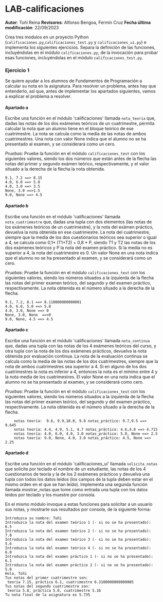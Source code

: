 # LAB-calificaciones
**Autor**: Toñi Reina **Revisores**: Alfonso Bengoa, Fermín Cruz  **Fecha última modificación**: 22/09/2023

Crea tres módulos en un proyecto Python (`calificaciones.py`,`calificaciones_test.py` y `calificaciones_ui.py`) e implementa los siguientes ejercicios. Separa la definición de las funciones, incluyéndolas en el módulo `calificaciones.py`, de la invocación para probar esas funciones, incluyéndolas en el módulo `calificaciones_test.py`.

### Ejercicio 1 

Se quiere ayudar a los alumnos de Fundamentos de Programación a calcular su nota en la asignatura. Para resolver un problema, antes hay que entenderlo, así que, antes de implementar los apartados siguientes, vamos a explicar el problema a resolver.


#### Apartado a

Escribe una función en el módulo 'calificaciones'  llamada `nota_teoria` que, dadas las notas de los dos exámenes teóricos de un cuatrimestre, permita calcular la nota que un alumno tiene en el bloque teórico de ese cuatrimestre. La nota se calcula como la media de las notas de ambos cuatrimestres. Una nota con valor None indica que el alumno no se ha presentado al examen, y se considerará como un cero.

_Pruebas_:
Pruebe la función en el módulo `calificaciones_test` con los siguientes valores, siendo los dos números que están antes de la flecha las notas del primer y segundo exámen teórico, respectivamente, y el valor situado a la derecha de la flecha la nota obtenida.
```
9.1, 7.2 ==> 8.15
4.0, 6.0 ==> 5.0
4.0, 3.0 ==> 3.5
None, 3.0 ==>1.5
9.0, None ==> 4.5
```

#### Apartado b

Escribe una función en el módulo 'calificaciones' llamada `nota_cuatrimestre` que, dadas una tupla con dos elementos (las notas de los exámenes teóricos de un cuatrimestre), y la nota del exámen práctico,
devuelva la nota obtenida en ese cuatrimestre. La nota del cuatrimestre,  siempre que la media de los dos cuestionarios teóricos sea superior o igual a 4, se calcula como 0,1* (T1+T2) + 0,8 * P, siendo  T1 y T2 las notas de los dos exámenes teóricos y P la nota del examen práctico. Si la media no es superior a 4, la nota del cuatrimestre es 0. Un valor None en una nota indica que el alumno no se ha presentado al examen, y se considerará como un cero.

_Pruebas_:
Pruebe la función en el módulo `calificaciones_test` con los siguientes valores, siendo los números situados a la izquierda de la flecha las notas del primer examen teórico, del segundo y del examen práctico, respectivamente. La nota obtenida es el número situado a la derecha de la flecha.
```
9.1, 7.2, 8.1 ==> 8.110000000000001
4.0, 6.0, 5.0 ==> 5.0
4.0, 3.0, None ==> 0
None, 3.0, None  ==>0
9.0, None, 4.5 ==> 4.5
```
#### Apartado c

Escribe una función en el módulo 'calificaciones' llamada `nota_continua` que, dadas una tupla con las notas de los 4 exámenes teóricos del curso, y otra tupla con la nota de los 
dos exámenes prácticos, devuelva la nota obtenida por evaluación continua. La nota de la evaluación continua se calcula como la media de las notas de los dos cuatrimestres,
siempre que la nota de ambos cuatrimestres sea superior a 4. Si en alguno de los dos cuatrimestres la nota es inferior a 4, entonces la nota es el mínimo entre 4 y la nota media de los cuatrimestres. El valor None en una nota indica que el alumno no se ha presentado al examen, y se considerará como cero.

_Pruebas_:
Pruebe la función en el módulo `calificaciones_test` con los siguientes valores, siendo los números situados a la izquierda de la flecha las notas del primer examen teórico, del segundo y del examen práctico, respectivamente. La nota obtenida es el número situado a la derecha de la flecha.
```
    notas teoría:  9.6, 9.9,10.0, 9.8 notas_práctico: 9.7,9.5 ==> 9.645
    notas teoría: 4.4, 4.9, 5.1, 4.7 notas_práctico: 4.6,4.8 ==> 4.715
    notas teoría: 4.0, 6.0, 4.0, 3.0 notas_práctico: 5.0, None ==> 2.5
    notas teoría: 9.0, None, 4.0, 3.0 notas_práctico: 4.5, None ==> 2.25
```

#### Apartado d

Escribe una función en el módulo 'calificaciones_ui' llamada `solicita_notas` que solicite por teclado el nombre de un estudiante, las notas de los 4 cuestionarios de teoría y la de los 2 exámenes
prácticos y devuelva una tupla con todos los datos leídos (los campos de la tupla deben estar en el mismo orden en el que se han leído).  Implementa una segunda función llamada mostrar_notas que tome como entrada una tupla con los datos leidos por teclado y los muestre por consola.

En el mismo módulo invoque a estas funciones para solicitar a un usuario sus notas, y mostrarle sus resultados por consola, de la siguiente forma:

```
Introduzca su nombre: Toñi
Introduzca la nota del examen teórico 1 (- si no se ha presentado):
6.5
Introduzca la nota del examen teórico 2 (- si no se ha presentado):
7.8
Introduzca la nota del examen teórico 3 (- si no se ha presentado):
5.6
Introduzca la nota del examen teórico 4 (- si no se ha presentado):
6.0
Introduzca la nota del examen práctico 1 (- si no se ha presentado):
6.1
Introduzca la nota del examen práctico 2 (- si no se ha presentado):
5.0
Hola, Toñi
Tus notas del primer cuatrimestre son:
 teoria 7.15, práctica 6.1, cuatrimestre 6.3100000000000005
Tus notas del segundo cuatrimestre son:
 teoria 5.8, práctica 5.0, cuatrimestre 5.16
Tu nota final de la asignatura es 5.735
```